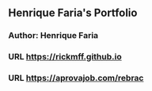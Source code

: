 ## Henrique Faria's Portfolio ##
### Author: Henrique Faria ###

<!-- Main Page -->
### URL https://rickmff.github.io ###

<!-- Portfolio Site-Rebrac -->
### URL https://aprovajob.com/rebrac ###
